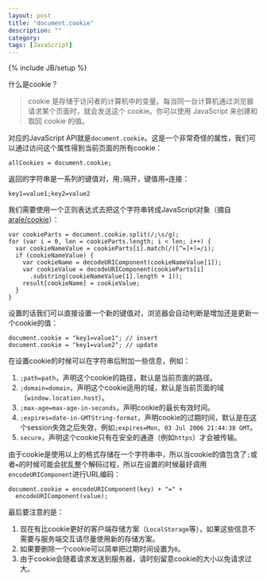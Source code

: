 ```yaml
---
layout: post
title: "document.cookie"
description: ""
category: 
tags: [JavaScript]
---
```

{% include JB/setup %}

什么是cookie？

> cookie 是存储于访问者的计算机中的变量。每当同一台计算机通过浏览器请求某个页面时，就会发送这个 cookie。你可以使用 JavaScript 来创建和取回 cookie 的值。

对应的JavaScript API就是`document.cookie`。这是一个非常奇怪的属性，我们可以通过访问这个属性得到当前页面的所有cookie：

    allCookies = document.cookie;

返回的字符串是一系列的键值对，用`;`隔开，键值用`=`连接：

    key1=value1;key2=value2

我们需要使用一个正则表达式去把这个字符串转成JavaScript对象（摘自[arale/cookie](https://github.com/aralejs/cookie/blob/master/src/cookie.js)）：

    var cookieParts = document.cookie.split(/;\s/g);
    for (var i = 0, len = cookieParts.length; i < len; i++) {
      var cookieNameValue = cookieParts[i].match(/([^=]+)=/i);
      if (cookieNameValue) {
        var cookieName = decodeURIComponent(cookieNameValue[1]);
		var cookieValue = decodeURIComponent(cookieParts[i]
          .substring(cookieNameValue[1].length + 1));
        result[cookieName] = cookieValue;
      }
    }

设置的话我们可以直接设置一个新的键值对，浏览器会自动判断是增加还是更新一个cookie的值：

    document.cookie = "key1=value1"; // insert
    document.cookie = "key1=value2"; // update

在设置cookie的时候可以在字符串后附加一些信息，例如：

1. `;path=path`，声明这个cookie的路径，默认是当前页面的路径。
2. `;domain=domain`，声明这个cookie适用的域，默认是当前页面的域（`window.location.host`）。
3. `;max-age=max-age-in-seconds`，声明cookie的最长有效时间。
4. `;expires=date-in-GMTString-format`，声明cookie的过期时间，默认是在这个session失效之后失效，例如`;expires=Mon, 03 Jul 2006 21:44:38 GMT`。
5. `secure`，声明这个cookie只有在安全的通道（例如`https`）才会被传输。

由于cookie是使用以上的格式存储在一个字符串中，所以当cookie的值包含了`;`或者`=`的时候可能会扰乱整个解码过程，所以在设置的时候最好调用`encodeURIComponent`进行URL编码：

    document.cookie = encodeURIComponent(key) + "=" + 
      encodeURIComponent(value);

最后要注意的是：

1. 现在有比cookie更好的客户端存储方案（`LocalStorage`等），如果这些信息不需要与服务端交互请尽量使用新的存储方案。
2. 如果要删除一个cookie可以简单把过期时间设置为`0`。
3. 由于cookie会随着请求发送到服务器，请时刻留意cookie的大小以免请求过大。
